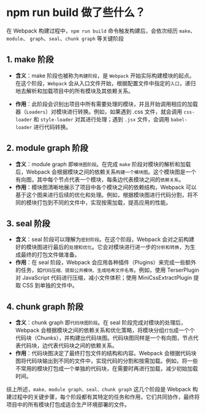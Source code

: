 # npm run build 做了些什么？

在 Webpack 构建过程中，`npm run build` 命令触发构建后，会依次经历 `make`、`module`、 `graph`、`seal`、`chunk graph` 等关键阶段

## 1. make 阶段

- **含义**：make 阶段也被称为`构建阶段`，是 `Webpack` 开始实际构建模块的起点。在这个阶段，`Webpack` 会从入口文件开始，根据配置文件中指定的`入口`，递归地去解析和加载项目中的所有模块及其依赖关系。

- **作用**：此阶段会识别出项目中所有需要处理的模块，并且开始调用相应的加载器（`Loaders`）对模块进行转换。例如，如果遇到 .css 文件，就会调用 `css-loader` 和 `style-loader` 对其进行处理；遇到 `.jsx` 文件，会调用 `babel-loader` 进行代码转换。

## 2. module graph 阶段

- **含义**：module graph 即`模块图阶段`。在完成 `make` 阶段对模块的解析和加载后，Webpack 会根据模块之间的依赖关系`构建一个模块图`。这个模块图是一个有向图，其中每个节点代表一个模块，每条边代表模块之间的`依赖关系`。
- **作用**：模块图清晰地展示了项目中各个模块之间的依赖结构，Webpack 可以基于这个图来进行后续的优化和处理。例如，根据模块图进行代码分割，将不同的模块打包到不同的文件中，实现按需加载，提高应用的性能。

## 3. seal 阶段

- **含义**：seal 阶段可以理解为`密封阶段`。在这个阶段，Webpack 会对之前构建好的模块图进行最后的`处理和优化`。它会对模块进行进一步的`分析和转换`，为生成最终的打包文件做准备。
- **作用**：在 seal 阶段，Webpack 会应用各种插件（Plugins）来完成一些额外的任务，如`代码压缩、提取公共模块、生成哈希文件名等`。例如，使用 TerserPlugin 对 JavaScript 代码进行压缩，减小文件体积；使用 MiniCssExtractPlugin 提取 CSS 到单独的文件中。

## 4. chunk graph 阶段

- **含义**：chunk graph 即`代码块图阶段`。在 seal 阶段完成对模块的处理后，Webpack 会根据模块之间的依赖关系和优化策略，将模块分组`打包`成一个个代码块（Chunks），并构建出代码块图。代码块图同样是一个有向图，节点代表代码块，边代表代码块之间的依赖关系。
- **作用**：代码块图决定了最终打包文件的结构和内容。Webpack 会根据代码块图将代码块输出到不同的文件中，实现代码的分割和按需加载。例如，将一些不常用的模块打包成一个单独的代码块，在需要时再进行加载，减少初始加载时间。

综上所述，`make、module graph、seal、chunk graph` 这几个阶段是 Webpack 构建过程中的关键步骤，每个阶段都有其特定的任务和作用，它们共同协作，最终将项目中的所有模块打包成适合生产环境部署的文件。
